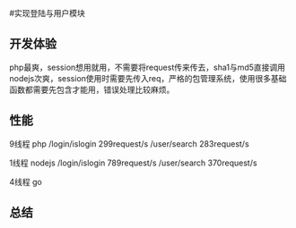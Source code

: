 #实现登陆与用户模块

## 开发体验
php最爽，session想用就用，不需要将request传来传去，sha1与md5直接调用
nodejs次爽，session使用时需要先传入req，严格的包管理系统，使用很多基础函数都需要先包含才能用，错误处理比较麻烦。

## 性能
9线程 php
/login/islogin 299request/s
/user/search 283request/s

1线程 nodejs
/login/islogin 789request/s
/user/search 370request/s

4线程 go

## 总结
